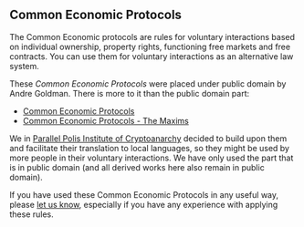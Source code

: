 Common Economic Protocols
-------------------------

The Common Economic protocols are rules for voluntary interactions based on individual ownership, property rights, functioning free markets and free contracts. You can use them for voluntary interactions as an alternative law system.

These *Common Economic Protocols* were placed under public domain by Andre Goldman. There is more to it than the public domain part:

 * [Common Economic Protocols](https://anarplex.net/hosted/files/TheCommonEconomicProtocols.pdf)
 * [Common Economic Protocols - The Maxims](https://anarplex.net/hosted/files/TheMaxims.pdf)

We in [Parallel Polis Institute of Cryptoanarchy](https://www.paralelnipolis.cz/o-nas/en/) decided to build upon them and facilitate their translation to local languages, so they might be used by more people in their voluntary interactions. We have only used the part that is in public domain (and all derived works here also remain in public domain).

If you have used these Common Economic Protocols in any useful way, please [let us know](https://www.paralelnipolis.cz/o-nas/kontakt/), especially if you have any experience with applying these rules.